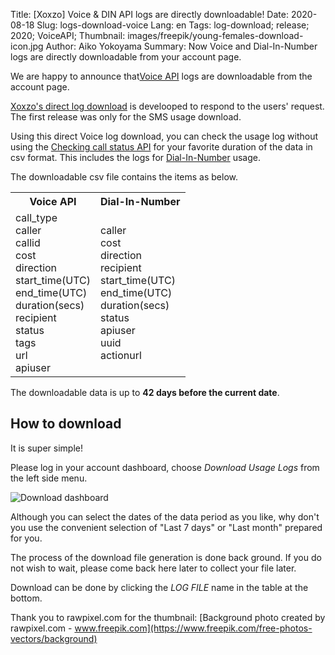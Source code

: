 Title: [Xoxzo] Voice & DIN API logs are directly downloadable!
Date: 2020-08-18
Slug: logs-download-voice
Lang: en
Tags: log-download; release; 2020; VoiceAPI;
Thumbnail: images/freepik/young-females-download-icon.jpg
Author: Aiko Yokoyama
Summary: Now Voice and Dial-In-Number logs are directly downloadable from your account page.


We are happy to announce that[Voice API](https://www.xoxzo.com/ja/about/voice-api/)
logs are downloadable from the account page.

[Xoxzo's direct log download](https://blog.xoxzo.com/en/2019/08/13/logs-download-feature-new-release/) is develooped 
to respond to the users' request. The first release was only for the SMS usage download.

Using this direct Voice log download, you can check the usage log without 
using the [Checking call status API](https://docs.xoxzo.com/en/voice.html#checking-call-status)
for your favorite duration of the data in csv format.
This includes the logs for [Dial-In-Number](https://docs.xoxzo.com/en/din.html) usage.

The downloadable csv file contains the items as below.

<table>
  <tr>
    <th>Voice API</th>
    <th>Dial-In-Number</th>
  </tr>
  <tr>
    <td>call_type<br>
        caller<br>
        callid<br>
        cost<br>
        direction<br>
        start_time(UTC)<br>
        end_time(UTC)<br>
        duration(secs)<br>
        recipient<br>
        status<br>
        tags<br>
        url<br>
        apiuser</td>
    <td>caller<br>
        cost<br>
        direction<br>
        recipient<br>
        start_time(UTC)<br>
        end_time(UTC)<br>
        duration(secs)<br>
        status<br>
        apiuser<br>
        uuid<br>
        actionurl<br></td>
    </tr>
</table>

The downloadable data is up to **42 days before the current date**.

## How to download

It is super simple!

Please log in your account dashboard, choose _Download Usage Logs_ from the left side menu.

![Download dashboard](/images/logs-download-feature-screenshot-en.png)

Although you can select the dates of the data period as you like, 
why don't you use the convenient selection of "Last 7 days" or "Last month" prepared for you.

The process of the download file generation is done back ground.
If you do not wish to wait, please come back here later to collect your file later.

Download can be done by clicking the _LOG FILE_ name in the table at the bottom.


Thank you to rawpixel.com for the thumbnail:
[Background photo created by rawpixel.com - www.freepik.com](https://www.freepik.com/free-photos-vectors/background)
